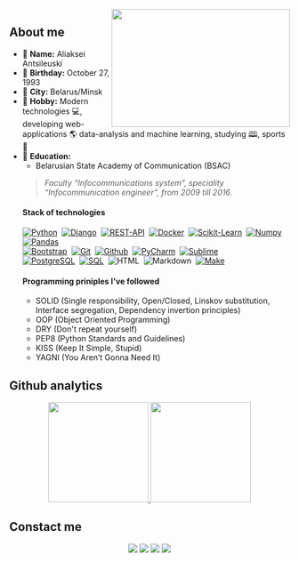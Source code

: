 <img src='https://i.ibb.co/34qDKC6/photo-2022-11-18-12-12-23.jpg' width='320x' height='212px' align='right' />

## About me
- 🧑‍ **Name:** Aliaksei Antsileuski
- 🎂 **Birthday:** October 27, 1993
- 🌆 **City:** Belarus/Minsk
- 🤖 **Hobby:** Modern technologies 💻, developing web-applications 🌎 data-analysis and machine learning, studying 🕮,  sports 🎾
- 🏫 **Education:**
  - Belarusian State Academy of Communication (BSAC)
  > *Faculty “Infocommunications system”, speciality “Infocommunication engineer”, from 2009 till 2016.*
  #### Stack of technologies
  [![Python](https://img.shields.io/badge/-Python-blue?logo=python&logoColor=white&style=for-the-badge)](https://www.python.org/)&nbsp;
  [![Django](https://img.shields.io/badge/-Django-brightgreen?logo=django&style=for-the-badge&url=https://www.djangoproject.com/)](https://www.djangoproject.com/)&nbsp;
  [![REST-API](https://img.shields.io/badge/-RestAPI-9cf?logo=restapi&style=for-the-badge&url=https://www.djangoproject.com/)](https://www.django-rest-framework.org/)&nbsp;
  [![Docker](https://img.shields.io/badge/-Docker-blue?logo=docker&style=for-the-badge&url=https://www.djangoproject.com/)](https://www.docker.com/)&nbsp;
  [![Scikit-Learn](https://img.shields.io/badge/-Sklearn-black?logo=scikitlearn&style=for-the-badge&url=https://scikit-learn.org/stable/)](https://scikit-learn.org/)&nbsp;
  [![Numpy](https://img.shields.io/badge/-Numpy-blue?logo=numpy&style=for-the-badge&url=https://numpy.org/)](https://numpy.org/)&nbsp;
  [![Pandas](https://img.shields.io/badge/-Pandas-darkblue?logo=pandas&style=for-the-badge&url=https://pandas.pydata.org/)](https://pandas.pydata.org/)  
  [![Bootstrap](https://img.shields.io/badge/-Bootstrap-blueviolet?logo=bootstrap&style=for-the-badge&logoColor=white)](https://getbootstrap.com/)&nbsp;
  [![Git](https://img.shields.io/badge/-Git-black?logo=git&style=for-the-badge&logoColor=white)](https://git-scm.com/)&nbsp;
  [![Github](https://img.shields.io/badge/-GitHub-lightgrey?logo=github&style=for-the-badge&logoColor=white)](https://github.com/)&nbsp;
  [![PyCharm](https://img.shields.io/badge/-PyCharm-brightgreen?logo=pycharm&style=for-the-badge&logoColor=white)](https://www.jetbrains.com/pycharm/)&nbsp;
  [![Sublime](https://img.shields.io/badge/-Sublime-orange?logo=sublime-text&style=for-the-badge&logoColor=white)](https://www.sublimetext.com/)&nbsp;  
  [![PostgreSQL](https://img.shields.io/badge/-PostgreSQL-blue?logo=postgresql&style=for-the-badge&logoColor=white)](https://postgresql.org)&nbsp; 
  [![SQL](https://img.shields.io/badge/-SQL-9cf?logo=sql&style=for-the-badge&logoColor=white)](https://www.mysql.com/)&nbsp;
  ![HTML](https://img.shields.io/badge/-HTML-orange?logo=html5&style=for-the-badge&logoColor=white)&nbsp;
  ![Markdown](https://img.shields.io/badge/-Markdown-9cf?logo=markdown&style=for-the-badge&logoColor=black)&nbsp;
  [![Make](https://img.shields.io/badge/Make-%23008FBA.svg?style=for-the-badge&logo=gnu&logoColor=white)](https://www.gnu.org/software/make/)
  #### Programming priniples I've followed
  - SOLID (Single responsibility, Open/Closed, Linskov substitution, Interface segregation, Dependency invertion principles)
  - OOP (Object Oriented Programming)
  - DRY (Don't repeat yourself)
  - PEP8 (Python Standards and Guidelines)
  - KISS (Keep It Simple, Stupid)
  - YAGNI (You Aren’t Gonna Need It)
## Github analytics
  <p align='center'>
    <a href='https://github.com/swankyalex'>
      <img height='180em' src="https://github-readme-stats-eight-theta.vercel.app/api?username=swankyalex&show_icons=true&theme=dark&include_all_commits=true&count_private=true&hide=stars,issues,contribs"/>
      <img height='180em' src="https://github-readme-stats-eight-theta.vercel.app/api/top-langs/?username=swankyalex&hide=jupyter%20notebook&layout=compact&langs_count=5&theme=dark"/>
    </a>
  </p>
  
## Constact me

  <p align='center'>
    <a href='https://t.me/swankyaleks' target='_blank'><img src='https://img.shields.io/badge/-@swankyaleks-blue?logo=telegram&style=for-the-badge&logoColor=white' /></a>
    <a href='https://instagram.com/swankyaleks' target='_blank'><img src='https://img.shields.io/badge/-@swankyaleks-9cf?logo=instagram&style=for-the-badge&logoColor=white' /></a>
    <a href='https://www.linkedin.com/in/aliaksei-antsileuski/' target='_blank'><img src='https://img.shields.io/badge/-@aliaksei antsileuski-blue?logo=linkedin&style=for-the-badge&logoColor=white' /></a>
    <a href='mailto: antilevski.alex@gmail.com' target='_blank'><img src='https://img.shields.io/badge/-antilevski.alex@gmail.com-red?logo=gmail&style=for-the-badge&logoColor=white' />        </a>
  </p>
